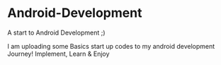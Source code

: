 # Android-Development
A start to Android Development ;)

I am uploading some Basics start up codes to my android development Journey!
Implement, Learn & Enjoy
